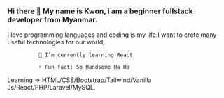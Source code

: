 

### Hi there 👋  My name is Kwon, i am a beginner fullstack developer from Myanmar.

  I love programming languages and coding is my life.I want to crete many useful technologies for our world,

            
              🌱 I’m currently learning React
              
              ⚡ Fun fact: So Handsome Ha Ha

Learning  => HTML/CSS/Bootstrap/Tailwind/Vanilla Js/React/PHP/Laravel/MySQL.
